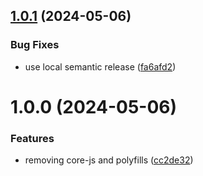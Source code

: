 ## [1.0.1](https://github.com/AbdUlHamedMaree/rocket-io/compare/v1.0.0...v1.0.1) (2024-05-06)


### Bug Fixes

* use local semantic release ([fa6afd2](https://github.com/AbdUlHamedMaree/rocket-io/commit/fa6afd23c94cad585d12f3eb0e35ddb53501280a))

# 1.0.0 (2024-05-06)

### Features

- removing core-js and polyfills ([cc2de32](https://github.com/AbdUlHamedMaree/rocket-io/commit/cc2de32582255221deb811a67654f08ec5466e1c))
